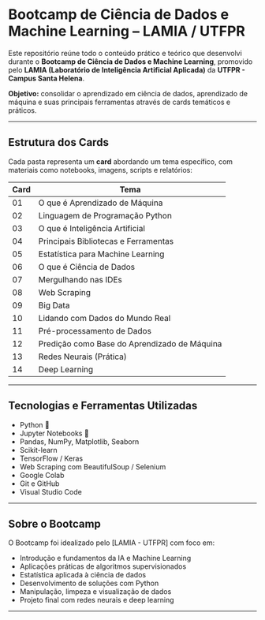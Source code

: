 # Bootcamp de Ciência de Dados e Machine Learning – LAMIA / UTFPR

Este repositório reúne todo o conteúdo prático e teórico que desenvolvi durante o **Bootcamp de Ciência de Dados e Machine Learning**, promovido pelo **LAMIA (Laboratório de Inteligência Artificial Aplicada)** da **UTFPR - Campus Santa Helena**.

**Objetivo:** consolidar o aprendizado em ciência de dados, aprendizado de máquina e suas principais ferramentas através de cards temáticos e práticos.

---

## Estrutura dos Cards

Cada pasta representa um **card** abordando um tema específico, com materiais como notebooks, imagens, scripts e relatórios:

| Card | Tema |
|------|------|
| 01 | O que é Aprendizado de Máquina |
| 02 | Linguagem de Programação Python |
| 03 | O que é Inteligência Artificial |
| 04 | Principais Bibliotecas e Ferramentas |
| 05 | Estatística para Machine Learning |
| 06 | O que é Ciência de Dados |
| 07 | Mergulhando nas IDEs |
| 08 | Web Scraping |
| 09 | Big Data |
| 10 | Lidando com Dados do Mundo Real |
| 11 | Pré-processamento de Dados |
| 12 | Predição como Base do Aprendizado de Máquina |
| 13 | Redes Neurais (Prática) |
| 14 | Deep Learning |


---

## Tecnologias e Ferramentas Utilizadas

- Python 🐍
- Jupyter Notebooks 📓
- Pandas, NumPy, Matplotlib, Seaborn
- Scikit-learn
- TensorFlow / Keras
- Web Scraping com BeautifulSoup / Selenium
- Google Colab
- Git e GitHub
- Visual Studio Code

---

## Sobre o Bootcamp

O Bootcamp foi idealizado pelo [LAMIA - UTFPR] com foco em:

- Introdução e fundamentos da IA e Machine Learning
- Aplicações práticas de algoritmos supervisionados
- Estatística aplicada à ciência de dados
- Desenvolvimento de soluções com Python
- Manipulação, limpeza e visualização de dados
- Projeto final com redes neurais e deep learning

---



